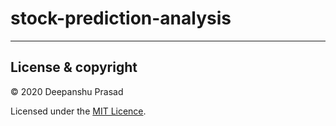# stock-prediction-analysis


---

## License & copyright

© 2020 Deepanshu Prasad

Licensed under the [MIT Licence](LICENSE).
